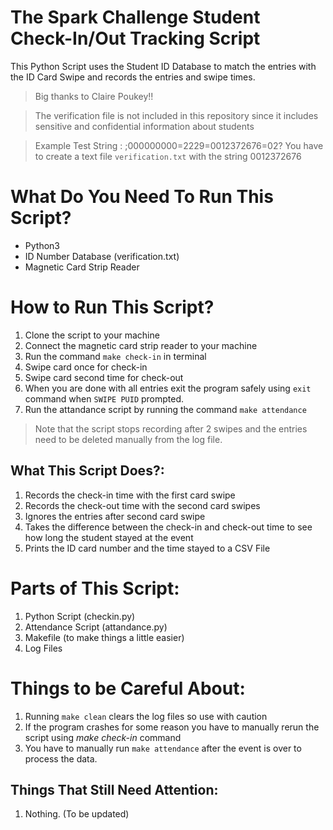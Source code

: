 # The Spark Challenge Student Check-In/Out Tracking Script
This Python Script uses the Student ID Database to match the entries with the ID Card Swipe and records the entries and swipe times.
>Big thanks to Claire Poukey!!

>The verification file is not included in this repository since
>it includes sensitive and confidential information about students

>Example Test String : ;000000000=2229=0012372676=02?
>You have to create a text file `verification.txt` with the string 0012372676

What Do You Need To Run This Script?
==============
* Python3
* ID Number Database (verification.txt)
* Magnetic Card Strip Reader

How to Run This Script?
==========
1.  Clone the script to your machine
2.  Connect the magnetic card strip reader to your machine
3.  Run the command `make check-in` in terminal
4.  Swipe card once for check-in
5.  Swipe card second time for check-out
6.  When you are done with all entries exit the program safely using `exit` command when `SWIPE PUID` prompted.
7.  Run the attandance script by running the command `make attendance`
>Note that the script stops recording after 2 swipes and the entries need to be deleted manually from the log file.

What This Script Does?:
------------------------
1. Records the check-in time with the first card swipe
2. Records the check-out time with the second card swipes
3. Ignores the entries after second card swipe
4. Takes the difference between the check-in and check-out time to see how long the student stayed at the event
5. Prints the ID card number and the time stayed to a CSV File


Parts of This Script:
==========
1. Python Script (checkin.py)
2. Attendance Script (attandance.py)
3. Makefile (to make things a little easier)
4. Log Files

Things to be Careful About:
==========
1. Running `make clean` clears the log files so use with caution
2. If the program crashes for some reason you have to manually rerun the script using *make check-in* command
3. You have to manually run `make attendance` after the event is over to process the data.


Things That Still Need Attention:
------------------------
1. Nothing. (To be updated)

